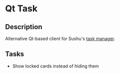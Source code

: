 # Qt Task
## Description
Alternative Qt-based client for Sushu's [task manager][repo].

[repo]: https://github.com/actualaardvark/softwareengineeringproject1backend

## Tasks
* Show locked cards instead of hiding them
